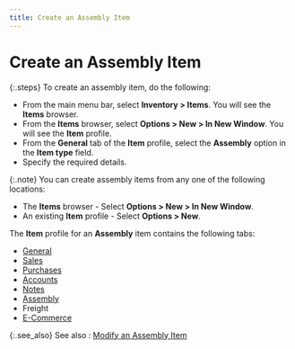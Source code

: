 ```yaml
---
title: Create an Assembly Item
---
```


# Create an Assembly Item


{:.steps}
To create an assembly item, do the following:

- From the main  menu bar, select **Inventory &gt; Items**.  You will see the **Items** browser.
- From the **Items** browser, select **Options 
 &gt; New &gt; In New Window**. You will see the **Item** profile.
- From the **General** tab of the **Item**  profile, select the **Assembly** option  in the **Item type** field.
- Specify the  required details.



{:.note}
You can create assembly items from any one of the following  locations:

- The **Items**  browser - Select **Options &gt; New &gt; 
 In New Window**.
- An existing  **Item** profile - Select **Options 
 &gt; New**.


The **Item** profile for an **Assembly** item contains the following  tabs:

- [General]({{site.mi_baseurl}}/create-regular-items-kits-and-assemblies/creating-an-item/the_item_profile_-_general.html)
- [Sales]({{site.mi_baseurl}}/create-regular-items-kits-and-assemblies/creating-an-item/the_item_profile_-_sales_tab.html)
- [Purchases]({{site.mi_baseurl}}/create-regular-items-kits-and-assemblies/creating-an-item/the_items_profile_-_purchases.html)
- [Accounts]({{site.mi_baseurl}}/create-regular-items-kits-and-assemblies/creating-an-item/the_item_profile_-_posting_group.html)
- [Notes]({{site.mi_baseurl}}/create-regular-items-kits-and-assemblies/creating-an-item/the_items_profile_-_notes.html)
- [Assembly]({{site.mi_baseurl}}/create-regular-items-kits-and-assemblies/creating-an-assembly-item/the_item_profile_assembly_mi.html)
- Freight
- [E-Commerce]({{site.mi_baseurl}}/create-regular-items-kits-and-assemblies/creating-an-item/item_profile_storefront.html)



{:.see_also}
See also
: [Modify  an Assembly Item]({{site.mi_baseurl}}/create-regular-items-kits-and-assemblies/creating-an-assembly-item/modify_an_assembly_item_mi.html)
